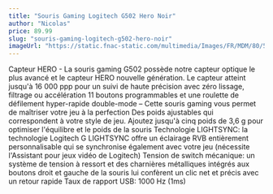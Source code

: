 ```yaml
---
title: "Souris Gaming Logitech G502 Hero Noir"
author: "Nicolas"
price: 89.99
slug: "souris-gaming-logitech-g502-hero-noir"
imageUrl: "https://static.fnac-static.com/multimedia/Images/FR/MDM/80/51/92/9589120/1540-1/tsp20191004131453/Souris-Gaming-Logitech-G502-Hero-Noir.jpg"
---
```


Capteur HERO - La souris gaming G502 possède notre capteur optique le plus avancé et le capteur HERO nouvelle génération. Le capteur atteint jusqu'à 16 000 ppp pour un suivi de haute précision avec zéro lissage, filtrage ou accélération
11 boutons programmables et une roulette de défilement hyper-rapide double-mode – Cette souris gaming vous permet de maîtriser votre jeu à la perfection
Des poids ajustables qui correspondent à votre style de jeu. Ajoutez jusqu'à cinq poids de 3,6 g pour optimiser l'équilibre et le poids de la souris
Technologie LIGHTSYNC: la technologie Logitech G LIGHTSYNC offre un éclairage RVB entièrement personnalisable qui se synchronise également avec votre jeu (nécessite l'Assistant pour jeux vidéo de Logitech)
Tension de switch mécanique: un système de tension à ressort et des charnières métalliques intégrés aux boutons droit et gauche de la souris lui confèrent un clic net et précis avec un retour rapide
Taux de rapport USB: 1000 Hz (1ms)
